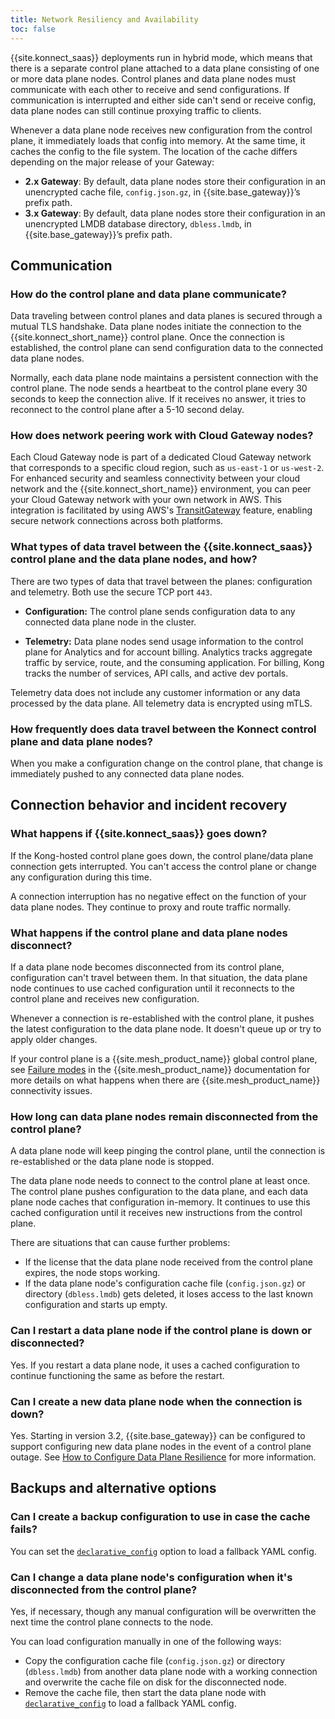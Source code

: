 ```yaml
---
title: Network Resiliency and Availability
toc: false
---
```


{{site.konnect_saas}} deployments run in hybrid mode, which means that there is
a separate control plane attached to a data plane consisting of one or more 
data plane nodes. Control planes and data plane nodes must communicate with 
each other to receive and send configurations. If communication is interrupted 
and either side can't send or receive config, data plane nodes can still continue 
proxying traffic to clients.

Whenever a data plane node receives new configuration from the control plane,
it immediately loads that config into memory. At the same time, it caches
the config to the file system. The location of the cache differs depending
on the major release of your Gateway:

* **2.x Gateway**: By default, data plane nodes store their configuration in an
unencrypted cache file, `config.json.gz`, in {{site.base_gateway}}’s prefix path.
* **3.x Gateway**: By default, data plane nodes store their configuration in an
unencrypted LMDB database directory, `dbless.lmdb`, in {{site.base_gateway}}’s
prefix path.

## Communication

### How do the control plane and data plane communicate?

Data traveling between control planes and data planes is secured through a
mutual TLS handshake.
Data plane nodes initiate the connection to the {{site.konnect_short_name}} control plane.
Once the connection is established, the control plane can send configuration data to the 
connected data plane nodes.

Normally, each data plane node maintains a persistent connection with the control
plane. The node sends a heartbeat to the control plane every 30 seconds to
keep the connection alive. If it receives no answer, it tries to reconnect to the
control plane after a 5-10 second delay.


### How does network peering work with Cloud Gateway nodes?

Each Cloud Gateway node is part of a dedicated Cloud Gateway network that corresponds to a specific cloud region, such as `us-east-1` or `us-west-2`. For enhanced security and seamless connectivity between your cloud network and the {{site.konnect_short_name}} environment, you can peer your Cloud Gateway network with your own network in AWS. This integration is facilitated by using AWS's [TransitGateway](https://aws.amazon.com/transit-gateway/) feature, enabling secure network connections across both platforms.

### What types of data travel between the {{site.konnect_saas}} control plane and the data plane nodes, and how?

There are two types of data that travel between the planes: configuration
and telemetry. Both use the secure TCP port `443`.

* **Configuration:** The control plane sends configuration data to any connected
  data plane node in the cluster.

* **Telemetry:** Data plane nodes send usage information to the control plane
  for Analytics and for account billing. Analytics tracks aggregate traffic by
  service, route, and the consuming application. For billing, Kong tracks the
  number of services, API calls, and active dev portals.

Telemetry data does not include any customer information or any data processed
by the data plane. All telemetry data is encrypted using mTLS.

### How frequently does data travel between the Konnect control plane and data plane nodes?

When you make a configuration change on the control plane, that change is
immediately pushed to any connected data plane nodes.

## Connection behavior and incident recovery

### What happens if {{site.konnect_saas}} goes down?

If the Kong-hosted control plane goes down, the control plane/data plane
connection gets interrupted. You can't access the control plane or
change any configuration during this time.

A connection interruption has no negative effect on the function of your
data plane nodes. They continue to proxy and route traffic normally.

### What happens if the control plane and data plane nodes disconnect?

If a data plane node becomes disconnected from its control plane, configuration can't
travel between them. In that situation, the data plane node continues to use cached
configuration until it reconnects to the control plane and receives new
configuration.

Whenever a connection is re-established with the control plane, it pushes the latest 
configuration to the data plane node. It doesn't queue up or try to apply older changes.

If your control plane is a {{site.mesh_product_name}} global control plane, see [Failure modes](/mesh/latest/production/deployment/multi-zone/#failure-modes) in the {{site.mesh_product_name}} documentation for more details on what happens when there are {{site.mesh_product_name}} connectivity issues.

### How long can data plane nodes remain disconnected from the control plane?

A data plane node will keep pinging the
control plane, until the connection is re-established or the data plane node
is stopped.

The data plane node needs to connect to the control plane at least once.
The control plane pushes configuration to the data plane, and each data plane
node caches that configuration in-memory. It continues to use this cached
configuration until it receives new instructions from the control plane.

There are situations that can cause further problems:
* If the license that the data plane node received from the control plane expires,
the node stops working.
* If the data plane node's configuration cache file (`config.json.gz`) or directory (`dbless.lmdb`)
gets deleted, it loses access to the last known configuration and starts
up empty.

### Can I restart a data plane node if the control plane is down or disconnected?

Yes. If you restart a data plane node, it uses a cached configuration to continue
functioning the same as before the restart.

### Can I create a new data plane node when the connection is down?

Yes. Starting in version 3.2, {{site.base_gateway}} can be configured to support configuring new data
plane nodes in the event of a control plane outage. See 
[How to Configure Data Plane Resilience](/gateway/latest/kong-enterprise/cp-outage-handling/) 
for more information. 

## Backups and alternative options

### Can I create a backup configuration to use in case the cache fails?

You can set the [`declarative_config`](/gateway/latest/reference/configuration/#declarative_config)
option to load a fallback YAML config.

### Can I change a data plane node's configuration when it's disconnected from the control plane?

Yes, if necessary, though any manual configuration will be overwritten the next
time the control plane connects to the node.

You can load configuration manually in one of the following ways:
* Copy the configuration cache file (`config.json.gz`) or directory (`dbless.lmdb`) from another data
plane node with a working connection and overwrite the cache file on disk
for the disconnected node.
* Remove the cache file, then start the data plane node with
[`declarative_config`](/gateway/latest/reference/configuration/#declarative_config)
 to load a fallback YAML config.

